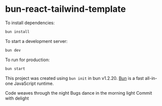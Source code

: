 # bun-react-tailwind-template

To install dependencies:

```bash
bun install
```

To start a development server:

```bash
bun dev
```

To run for production:

```bash
bun start
```

This project was created using `bun init` in bun v1.2.20. [Bun](https://bun.com) is a fast all-in-one JavaScript runtime.

Code weaves through the night
Bugs dance in the morning light
Commit with delight
